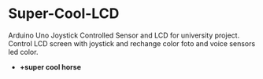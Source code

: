 # Super-Cool-LCD
Arduino Uno Joystick Controlled Sensor and LCD for university project. Control LCD screen with joystick and rechange color foto and voice sensors led color.
+ **+super cool horse**
